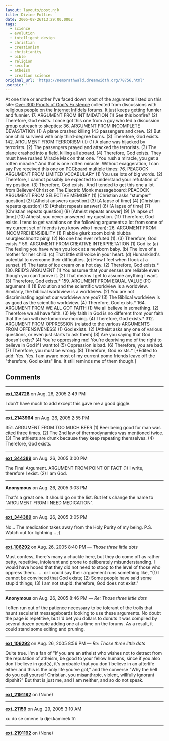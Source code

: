 ```yaml
---
layout: layouts/post.njk
title: Divine Follies
date: 2005-08-26T13:29:00.000Z
tags:
  - science
  - evolution
  - intelligent design
  - christian
  - creationism
  - christianity
  - bible
  - religion
  - secular
  - atheism
  - creation science
original_url: 'https://nemorathwald.dreamwidth.org/78756.html'
userpic: ''
---
```

At one time or another I've faced down most of the arguments listed on this site: [Over 300 Proofs of God's Existence](http://www.godlessgeeks.com/LINKS/GodProof.htm) collected from discussions with religious people on the [Internet Infidels](http://www.infidels.org/) forums. It just keeps getting funnier and funnier. 17. ARGUMENT FROM INTIMIDATION (1) See this bonfire? (2) Therefore, God exists. I once got this one from a guy who led a discussion group outreach to skeptics: 36. ARGUMENT FROM INCOMPLETE DEVASTATION (1) A plane crashed killing 143 passengers and crew. (2) But one child survived with only third-degree burns. (3) Therefore, God exists. 142. ARGUMENT FROM TERRORISM (II) (1) A plane was hijacked by terrorists. (2) The passengers prayed and attacked the terrorists. (3) The plane crashed into a field, killing all aboard. (4) Therefore, God exists. They must have rushed Miracle Max on that one. "You rush a miracle, you get a rotten miracle." And that is one rotten miracle. Without exaggeration, I can say I've received this one on [PCCboard](http://www.pccboard.com) multiple times: 76. PEACOCK ARGUMENT FROM LIMITED VOCABULARY (1) You use lots of big words. (2) Therefore, I cannot possibly be expected to understand your refutation of my position. (3) Therefore, God exists. And I tended to get this one a lot from Believer4Christ on The Electric Monk messageboard: PEACOCK ARGUMENT FROM SELECTIVE MEMORY (1) \[Christian asks "stumper" question\] (2) \[Atheist answers question\] (3) \[A lapse of time\] (4) \[Christian repeats question\] (5) \[Atheist repeats answer\] (6) \[A lapse of time\] (7) \[Christian repeats question\] (8) \[Atheist repeats answer\] (9) \[A lapse of time\] (10) Atheist, you never answered my question. (11) Therefore, God exists. I tend to get variations on the following arguments a lot from some of my current set of friends (you know who I mean): 26. ARGUMENT FROM INCOMPREHENSIBILITY (1) Flabble glurk zoom boink blubba snurgleschnortz ping! (2) No one has ever refuted (1). (3) Therefore, God exists.\* 59. ARGUMENT FROM CREATIVE INTERPRETATION (1) God is: (a) The feeling you have when you look at a newborn baby. (b) The love of a mother for her child. (c) That little still voice in your heart. (d) Humankind's potential to overcome their difficulties. (e) How I feel when I look at a sunset. (f) The taste of ice cream on a hot day. (2) Therefore, God exists.\* 130. REID’S ARGUMENT (1) You assume that your senses are reliable even though you can’t prove it. (2) That means I get to assume anything I want. (3) Therefore, God exists.\* 159. ARGUMENT FROM EQUAL VALUE (PC argument II) (1) Evolution and the scientific worldview is a worldview. Similarly, the biblical worldview is a worldview. (2) You are not discriminating against our worldview are you? (3) The Biblical worldview is as good as the scientific worldview. (4) Therefore, God exists.\* 164. ARGUMENT FROM WE ALL GOT FAITH (1) We all believe in something. (2) Therefore we all have faith. (3) My faith in God is no different from your faith that the sun will rise tomorrow morning. (4) Therefore, God exists.\* 312. ARGUMENT FROM OPPRESSION (related to the various ARGUMENTS FROM OFFENSIVENESS) (1) God exists. (2) \[Atheist asks any one of various questions, or even just starts to ask them\] (3) Are you saying that God doesn't exist? (4) You're oppressing me! You're depriving me of the right to believe in God if I want to! (5) Oppression is bad. (6) Therefore, you are bad. (7) Therefore, you must be wrong. (8) Therefore, God exists.\* \[\*Edited to add: Yes. Yes. I am aware most of my current pomo friends leave off the "therefore, God exists" line. It still reminds me of them though.\]

## Comments

---

**[ext_124728](https://www.dreamwidth.org/users/ext_124728)** on Aug. 26, 2005 2:49 PM

I don't have much to add except this gave me a good giggle.

---

**[ext_2143964](https://www.dreamwidth.org/users/ext_2143964)** on Aug. 26, 2005 2:55 PM

351\. ARGUMENT FROM TOO MUCH BEER (1) Beer being good for man was cited three times. (2) The 2nd law of thermodynamics was mentioned twice. (3) The athiests are drunk because they keep repeating themselves. (4) Therefore, God exists.

---

**[ext_344389](https://www.dreamwidth.org/users/ext_344389)** on Aug. 26, 2005 3:00 PM

The Final Argument. ARGUMENT FROM POINT OF FACT (1) I write, therefore I exist. (2) I am God.

---

**Anonymous** on Aug. 26, 2005 3:03 PM

That's a great one. It should go on the list. But let's change the name to "ARGUMENT FROM I NEED MEDICATION".

---

**[ext_344389](https://www.dreamwidth.org/users/ext_344389)** on Aug. 26, 2005 3:05 PM

No... The medication takes away from the Holy Purity of my being. P.S. Watch out for lightning... ;)

---

**[ext_106292](https://www.dreamwidth.org/users/ext_106292)** on Aug. 26, 2005 8:40 PM — *Those three little dots*

Must confess, there's many a chuckle here, but they do come off as rather petty, repetitive, intolerant and prone to deliberately misunderstanding. I would have hoped that they did not need to stoop to the level of those who oppress them... ... or I could say their arguement runs something like, "(1) I cannot be convinced that God exists; (2) Some people have said some stupid things; (3) I am not stupid: therefore, God does not exist."

---

**Anonymous** on Aug. 26, 2005 8:46 PM — *Re: Those three little dots*

I often run out of the patience necessary to be tolerant of the trolls that haunt secularist messageboards looking to use these arguments. No doubt the page is repetitive, but I'd bet you dollars to donuts it was compiled by several dozen people adding one at a time on the forums. As a result, it could stand some editing and pruning.

---

**[ext_106292](https://www.dreamwidth.org/users/ext_106292)** on Aug. 26, 2005 8:56 PM — *Re: Those three little dots*

Quite true. I'm a fan of "If you are an atheist who wishes not to detract from the reputation of atheism, be good to your fellow humans, since if you also don't believe in god(s), it's probable that you don't believe in an afterlife either and this is the only life you've got," and the converse "Why the hell do you call yourself Christian, you misanthrpic, violent, willfully ignorant dipshit?" But that is just me, and I am neither, and so do not speak.

---

**[ext_2191192](https://www.dreamwidth.org/users/ext_2191192)** on (None)



---

**[ext_21159](https://www.dreamwidth.org/users/ext_21159)** on Aug. 29, 2005 3:10 AM

xu do se cmene la djei.kaminek fi'i

---

**[ext_2191192](https://www.dreamwidth.org/users/ext_2191192)** on (None)

